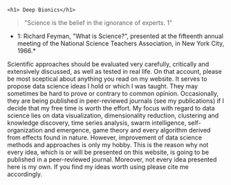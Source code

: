 
<div class="blurb">
	
	<h1> Deep Bionics</h1>
	
</div><!-- /.blurb -->

 > "Science is the belief in the ignorance of experts. 1"

* 1: Richard Feyman, "What is Science?", presented at the fifteenth annual meeting of the National Science Teachers Association, in New York City, 1966.*

Scientific approaches should be evaluated very carefully, critically and extensively discussed, as well as tested in real life.
On that account, please be most sceptical about anything you read on my website.
It serves to propose data science ideas I hold or which I was taught.
They may sometimes be hard to prove or contrary to common opinion.
Occasionally, they are being published in peer-reviewed journals (see my publications) if I decide that my free time is worth the effort.
My focus with regard to data science lies on data visualization, dimensionality reduction, clustering and knowledge discovery, time series analysis, swarm intelligence, self-organization and emergence, game theory and every algorithm derived from effects found in nature.
However, improvement of data science methods and approaches is only my hobby.
This is the reason why not every idea, which is or will be presented on this website, is going to be published in a peer-reviewed journal.
Moreover, not every idea presented here is my own.
If you find my ideas worth using please cite me accordingly. 
